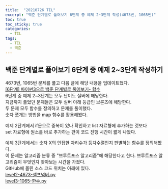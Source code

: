 ```yaml
---
title:  "20210726 TIL"
excerpt: "백준 단계별로 풀어보기 6단계 중 예제 2~3단계 작성(4673번, 1065번)"
toc: true
toc_sticky: true
categories:
  - TIL
tags:
  - TIL
  - 백준
---
```


## 백준 단계별로 풀어보기 6단계 중 예제 2\~3단계 작성하기 
4673번, 1065번 문제를 풀고 다음 글에 해당 내용을 업데이트했다.    
[[6단계] 파이썬3으로 백준 단계별로 풀어보기- 함수](https://leeryeongsong.github.io/baekjoon/baekjoon-step-by-step-python3-step6/)
<br>
6단계 중 예제 2\~3단계는 모두 난이도 실버에 해당한다.  
지금까지 풀었던 문제들은 모두 실버 아래 등급인 브론즈에 해당한다.  
두 문제 모두 함수를 정의하고 문제를 풀이했다.  
숫자 쪼개는 방법을 map 함수를 활용해봤다.  

예제 2단계에서
if문으로 중복이 있나 확인하고 list 자료형에 추가하는 것보다  
set 자료형에 원소를 바로 추가하는 편이 코드 진행 시간이 짧게 나왔다.

예제 3단계에서는
숫자 X의 인접한 자리수가 등차수열인지 판별하는 함수를 정의해봤다.  
이 문제는 알고리즘 분류 중 "브루트포스 알고리즘"에 해당한다고 한다.
브루트포스 알고리즘이 무엇인지 찾아보는 시간을 가졌다.
<br>
GitHub에 올린 소스 코드 위치는 아래에 있다.  
[level2-4673-셀프넘버.py](https://github.com/leeryeongsong/baekjoon-step-by-step-python3/blob/main/step6/level2-4673-%EC%85%80%ED%94%84%EB%84%98%EB%B2%84.py)  
[level3-1065-한수.py](https://github.com/leeryeongsong/baekjoon-step-by-step-python3/blob/main/step6/level3-1065-%ED%95%9C%EC%88%98.py)
<br>
<br>
